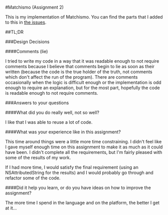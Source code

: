 #Matchismo (Assignment 2)

This is my implementation of Matchismo. You can find the parts that I added to this in [the issues](https://bitbucket.org/kentcdodds/assignment1/issues).

##TL;DR

###Design Decisions

####Comments (lie)

I tried to write my code in a way that it was readable enough to not require comments because I believe that comments begin to lie as soon as their written (because the code is the true holder of the truth, not comments which don't affect the run of the program). There are comments occasionally when the logic is difficult enough or the implementation is odd enough to require an explanation, but for the most part, hopefully the code is readable enough to not require comments.

###Answers to your questions

####What did you do really well, not so well?

I like that I was able to reuse a lot of code.

####What was your experience like in this assignment?

This time around things were a little more time constraining. I didn't feel like I gave myself enough time on this assignment to make it as much as it could have been. I didn't complete all the requirements, but I'm fairly pleased with some of the results of my work.

If I had more time, I would satisfy the final requirement (using an NSAttributedString for the results) and I would probably go through and refactor some of the code.

####Did it help you learn, or do you have ideas on how to improve the assignment?

The more time I spend in the language and on the platform, the better I get at it...